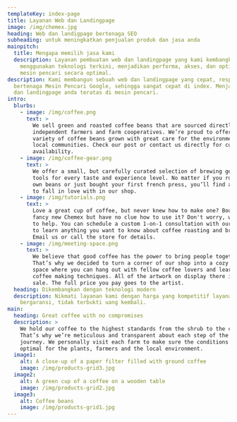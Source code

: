 ```yaml
---
templateKey: index-page
title: Layanan Web dan Landingpage
image: /img/chemex.jpg
heading: Web dan landigpage bertenaga SEO
subheading: untuk meningkatkan penjualan produk dan jasa anda
mainpitch:
  title: Mengapa memilih jasa kami
  description: Layanan pembuatan web dan landingpage yang kami kembangkan
    menggunakan teknologi terkini, menjadikan performa, akses, dan optimasi
    mesin pencari secara optimal.
description: Kami membangun sebuah web dan landingpage yang cepat, responsif,
  bertenaga Mesin Pencari Google, sehingga sangat cepat di index. Menjadikan web
  dan landingpage anda teratas di mesin pencari.
intro:
  blurbs:
    - image: /img/coffee.png
      text: >
        We sell green and roasted coffee beans that are sourced directly from
        independent farmers and farm cooperatives. We’re proud to offer a
        variety of coffee beans grown with great care for the environment and
        local communities. Check our post or contact us directly for current
        availability.
    - image: /img/coffee-gear.png
      text: >
        We offer a small, but carefully curated selection of brewing gear and
        tools for every taste and experience level. No matter if you roast your
        own beans or just bought your first french press, you’ll find a gadget
        to fall in love with in our shop.
    - image: /img/tutorials.png
      text: >
        Love a great cup of coffee, but never knew how to make one? Bought a
        fancy new Chemex but have no clue how to use it? Don't worry, we’re here
        to help. You can schedule a custom 1-on-1 consultation with our baristas
        to learn anything you want to know about coffee roasting and brewing.
        Email us or call the store for details.
    - image: /img/meeting-space.png
      text: >
        We believe that good coffee has the power to bring people together.
        That’s why we decided to turn a corner of our shop into a cozy meeting
        space where you can hang out with fellow coffee lovers and learn about
        coffee making techniques. All of the artwork on display there is for
        sale. The full price you pay goes to the artist.
  heading: Dikembangkan dengan teknologi modern
  description: Nikmati layanan kami dengan harga yang kompetitif layanan optimal
    bergaransi, tidak terbukti uang kembali.
main:
  heading: Great coffee with no compromises
  description: >
    We hold our coffee to the highest standards from the shrub to the cup.
    That’s why we’re meticulous and transparent about each step of the coffee’s
    journey. We personally visit each farm to make sure the conditions are
    optimal for the plants, farmers and the local environment.
  image1:
    alt: A close-up of a paper filter filled with ground coffee
    image: /img/products-grid3.jpg
  image2:
    alt: A green cup of a coffee on a wooden table
    image: /img/products-grid2.jpg
  image3:
    alt: Coffee beans
    image: /img/products-grid1.jpg
---
```

